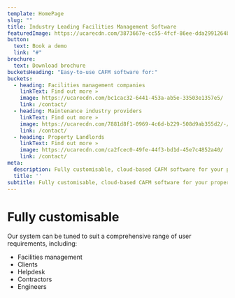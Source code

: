 ```yaml
---
template: HomePage
slug: ""
title: Industry Leading Facilities Management Software
featuredImage: https://ucarecdn.com/3873667e-cc55-4fcf-86ee-dda2991264ba/
button:
  text: Book a demo
  link: "#"
brochure:
  text: Download brochure
bucketsHeading: "Easy-to-use CAFM software for:"
buckets:
  - heading: Facilities management companies
    linkText: Find out more »
    image: https://ucarecdn.com/bc1cac32-6441-453a-ab5e-33503e1357e5/
    link: /contact/
  - heading: Maintenance industry providers
    linkText: Find out more »
    image: https://ucarecdn.com/7881d8f1-0969-4c6d-b229-508d9ab355d2/-/crop/1681x1632/768,0/-/preview/
    link: /contact/
  - heading: Property Landlords
    linkText: Find out more »
    image: https://ucarecdn.com/ca2fcec0-49fe-44f3-bd1d-45e7c4852a40/
    link: /contact/
meta:
  description: Fully customisable, cloud-based CAFM software for your property management system. Get a real-time overview of all maintenance work and associated costs, boost contractor response times and reduce risk with our automated compliance systems
  title: ''
subtitle: Fully customisable, cloud-based CAFM software for your property management system. Get a real-time overview of all maintenance work and associated costs, boost contractor response times and reduce risk with our automated compliance systems
---
```

# Fully customisable

Our system can be tuned to suit a comprehensive range of user requirements, including:

* Facilities management
* Clients
* Helpdesk
* Contractors
* Engineers